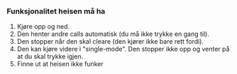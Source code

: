 ### Funksjonalitet heisen må ha

1. Kjøre opp og ned.
2. Den henter andre calls automatisk (du må ikke trykke en gang til).
3. Den stopper når den skal cleare (den kjører ikke bare rett fordi).
4. Den kan kjøre videre i "single-mode". Den stopper ikke opp og venter på at du skal trykke igjen.
5. Finne ut at heisen ikke funker